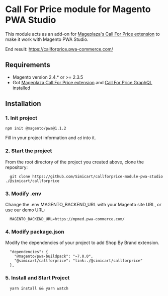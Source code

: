 # Call For Price  module for Magento PWA Studio

This module acts as an add-on for [Mageplaza's Call For Price extension](https://www.mageplaza.com/magento-2-call-for-price/) to make it work with Magento PWA Studio.

End result: https://callforprice.pwa-commerce.com/

## Requirements

- Magento version 2.4.* or >= 2.3.5
- Got [Mageplaza Call For Price extension](https://www.mageplaza.com/magento-2-call-for-price/) and [Call For Price GraphQL](https://github.com/mageplaza/magento-2-call-for-price-graphql) installed

## Installation

### 1. Init project
```
npm init @magento/pwa@1.1.2
```

Fill in your project information and `cd` into it.

### 2. Start the project

From the root directory of the project you created above, clone the repository:

```
  git clone https://github.com/Simicart/callforprice-module-pwa-studio ./@simicart/callforprice
```

### 3. Modify .env

Change the .env MAGENTO_BACKEND_URL with your Magento site URL, or use our demo URL:

```
  MAGENTO_BACKEND_URL=https://mpmed.pwa-commerce.com/
```
### 4. Modify package.json

Modify the dependencies of your project to add Shop By Brand extension.

```
  "dependencies": {
    "@magento/pwa-buildpack": "~7.0.0",
    "@simicart/callforprice": "link:./@simicart/callforprice"
  },
```

### 5. Install and Start Project

```
  yarn install && yarn watch
```
